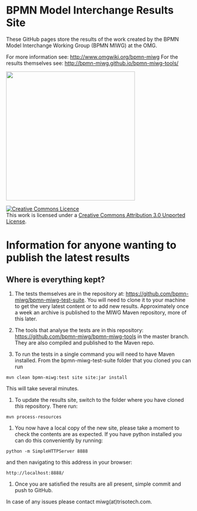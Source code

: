 BPMN Model Interchange Results Site 
===================================

These GitHub pages store the results of the work created by the BPMN Model Interchange Working Group (BPMN MIWG) at the OMG.

For more information see: http://www.omgwiki.org/bpmn-miwg
For the results themselves see: http://bpmn-miwg.github.io/bpmn-miwg-tools/

[<img height="350" src="http://bpmn-miwg.github.io/bpmn-miwg-tools/bpmn-tools-tested-for-model-interchange-screenshot.png">](http://bpmn-miwg.github.io/bpmn-miwg-tools/)

<a rel="license" href="http://creativecommons.org/licenses/by/3.0/deed.en_CA"><img alt="Creative Commons Licence" style="border-width:0" src="http://i.creativecommons.org/l/by/3.0/88x31.png" /></a><br />This work is licensed under a <a rel="license" href="http://creativecommons.org/licenses/by/3.0/deed.en_CA">Creative Commons Attribution 3.0 Unported License</a>.

Information for anyone wanting to publish the latest results
============================================================

Where is everything kept? 
-------------------------

1. The tests themselves are in the repository at: https://github.com/bpmn-miwg/bpmn-miwg-test-suite. You will need to clone it to your machine to get the very latest content or to add new results. Approximately once a week an archive is published to the MIWG Maven repository, more of this later. 

1. The tools that analyse the tests are in this repository: https://github.com/bpmn-miwg/bpmn-miwg-tools in the master branch. They are also compiled and published to the Maven repo. 

1. To run the tests in a single command you will need to have Maven installed. From the bpmn-miwg-test-suite folder that you cloned you can run 
```
mvn clean bpmn-miwg:test site site:jar install
```
This will take several minutes. 

1. To update the results site, switch to the folder where you have cloned _this_ repository. There run:
```
mvn process-resources 
```

1. You now have a local copy of the new site, please take a moment to check the contents are as expected. If you have python installed you can do this conveniently by running: 
```
python -m SimpleHTTPServer 8888
```
and then navigating to this address in your browser: 
```
http://localhost:8888/
```

1. Once you are satisfied the results are all present, simple commit and push to GitHub. 

In case of any issues please contact miwg(at)trisotech.com. 

